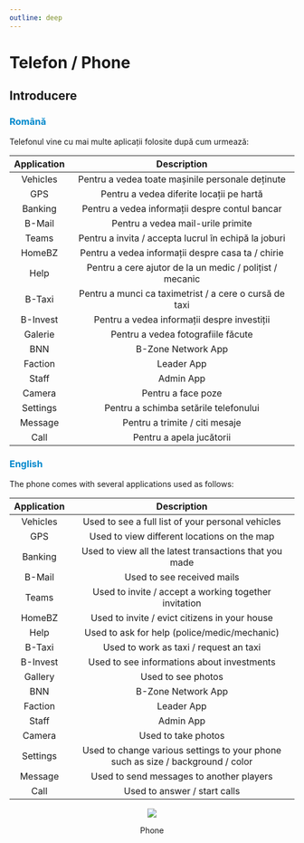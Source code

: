 ```yaml
---
outline: deep
---
```


# Telefon / Phone

## Introducere

### <span style="color: #0088CC">Română</span>

Telefonul vine cu mai multe aplicații folosite după cum urmează:

|Application|Description|
|:---:|:---:|
|Vehicles|Pentru a vedea toate mașinile personale deținute|
|GPS|Pentru a vedea diferite locații pe hartă|
|Banking|Pentru a vedea informații despre contul bancar|
|B-Mail|Pentru a vedea mail-urile primite|
|Teams|Pentru a invita / accepta lucrul în echipă la joburi|
|HomeBZ|Pentru a vedea informații despre casa ta / chirie|
|Help|Pentru a cere ajutor de la un medic / polițist / mecanic|
|B-Taxi|Pentru a munci ca taximetrist / a cere o cursă de taxi|
|B-Invest|Pentru a vedea informații despre investiții|
|Galerie|Pentru a vedea fotografiile făcute|
|BNN|B-Zone Network App|
|Faction|Leader App|
|Staff|Admin App|
|Camera|Pentru a face poze|
|Settings|Pentru a schimba setările telefonului|
|Message|Pentru a trimite / citi mesaje|
|Call|Pentru a apela jucătorii|

### <span style="color: #0088CC">English</span>

The phone comes with several applications used as follows:

|Application|Description|
|:---:|:---:|
|Vehicles|Used to see a full list of your personal vehicles|
|GPS|Used to view different locations on the map|
|Banking|Used to view all the latest transactions that you made|
|B-Mail|Used to see received mails|
|Teams|Used to invite / accept a working together invitation|
|HomeBZ|Used to invite / evict citizens in your house|
|Help|Used to ask for help (police/medic/mechanic)|
|B-Taxi|Used to work as taxi / request an taxi|
|B-Invest|Used to see informations about investments|
|Gallery|Used to see photos|
|BNN|B-Zone Network App|
|Faction|Leader App|
|Staff|Admin App|
|Camera|Used to take photos|
|Settings|Used to change various settings to your phone such as size / background / color|
|Message|Used to send messages to another players|
|Call|Used to answer / start calls|

<p align="center"><img src="https://i.imgur.com/mKEwItQ.png"/></p>
<p style="text-align: center">Phone</p>